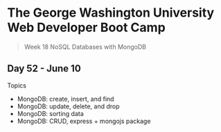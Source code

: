 # **The George Washington University Web Developer Boot Camp**
> Week 18 NoSQL Databases with MongoDB

## **Day 52 - June 10**
Topics
- MongoDB: create, insert, and find
- MongoDB: update, delete, and drop
- MongoDB: sorting data
- MongoDB: CRUD, express + mongojs package